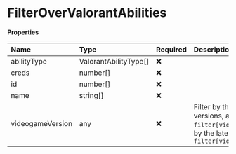 # FilterOverValorantAbilities

**Properties**

| Name             | Type                  | Required | Description                                                                                                                                                      |
| :--------------- | :-------------------- | :------- | :--------------------------------------------------------------------------------------------------------------------------------------------------------------- |
| abilityType      | ValorantAbilityType[] | ❌       |                                                                                                                                                                  |
| creds            | number[]              | ❌       |                                                                                                                                                                  |
| id               | number[]              | ❌       |                                                                                                                                                                  |
| name             | string[]              | ❌       |                                                                                                                                                                  |
| videogameVersion | any                   | ❌       | Filter by the names of videogame versions, all versions using `filter[videogame_version]=all`, or by the latest version using `filter[videogame_version]=latest` |

<!-- This file was generated by liblab | https://liblab.com/ -->
